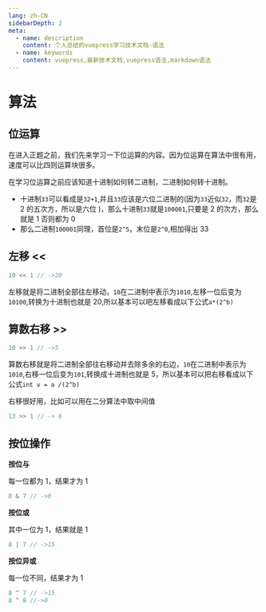 ```yaml
---
lang: zh-CN
sidebarDepth: 2
meta:
  - name: description
    content: 个人总结的vuepress学习技术文档-语法
  - name: keywords
    content: vuepress,最新技术文档,vuepress语法,markdown语法
---
```


# 算法

## 位运算

在进入正题之前，我们先来学习一下位运算的内容。因为位运算在算法中很有用，速度可以比四则运算块很多。

在学习位运算之前应该知道十进制如何转二进制，二进制如何转十进制。

- 十进制`33`可以看成是`32+1`,并且`33`应该是六位二进制的(因为`33`近似`32`，而`32`是 2 的五次方，所以是六位 )，那么十进制`33`就是`100001`,只要是 2 的次方，那么就是 1 否则都为 0
- 那么二进制`100001`同理，首位是`2^5`，末位是`2^0`,相加得出 33

## 左移 <<

```js
10 << 1 // ->20
```

左移就是将二进制全部往左移动，`10`在二进制中表示为`1010`,左移一位后变为`10100`,转换为十进制也就是 20,所以基本可以吧左移看成以下公式`a*(2^b)`

## 算数右移 >>

```js
10 >> 1 // ->5
```

算数右移就是将二进制全部往右移动并去除多余的右边，`10`在二进制中表示为`1010`,右移一位后变为`101`,转换成十进制也就是 5，所以基本可以把右移看成以下公式`int v = a /(2^b)`

右移很好用，比如可以用在二分算法中取中间值

```js
13 >> 1 // -> 6
```

## 按位操作

**按位与**

每一位都为 1，结果才为 1

```js
8 & 7 // ->0
```

**按位或**

其中一位为 1，结果就是 1

```js
8 | 7 // ->15
```

**按位异或**

每一位不同，结果才为 1

```js
8 ^ 7 // ->15
8 ^ 8 //->0
```
